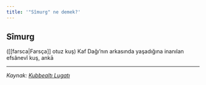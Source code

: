 ```yaml
---
title: '"Sîmurg" ne demek?'
---
```


## Sîmurg
([[farsca|Farsça]] otuz kuş) Kaf Dağı’nın arkasında yaşadığına inanılan efsânevî kuş, ankā

---
*Kaynak: [Kubbealtı Lugatı](https://lugatim.com/s/simurg)*